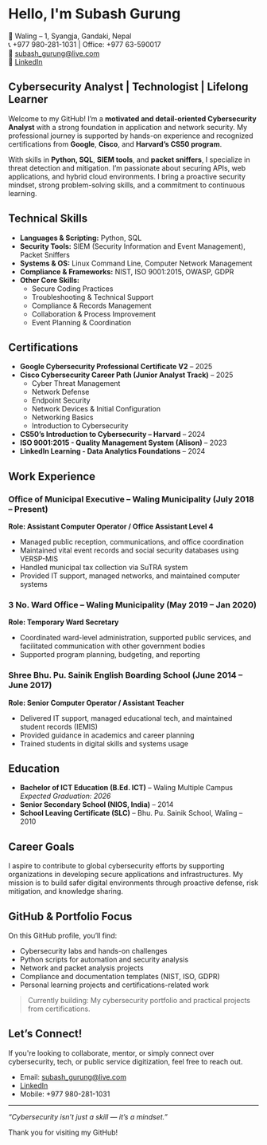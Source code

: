 # Hello, I'm Subash Gurung
📍 Waling – 1, Syangja, Gandaki, Nepal  
📞 +977 980-281-1031 | Office: +977 63-590017  
📧 subash_gurung@live.com  
🔗 [LinkedIn](https://www.linkedin.com/in/subash1031/)  

## Cybersecurity Analyst | Technologist | Lifelong Learner
Welcome to my GitHub! I’m a **motivated and detail-oriented Cybersecurity Analyst** with a strong foundation in application and network security. My professional journey is supported by hands-on experience and recognized certifications from **Google**, **Cisco**, and **Harvard’s CS50 program**.

With skills in **Python, SQL**, **SIEM tools**, and **packet sniffers**, I specialize in threat detection and mitigation. I’m passionate about securing APIs, web applications, and hybrid cloud environments. I bring a proactive security mindset, strong problem-solving skills, and a commitment to continuous learning.

## Technical Skills
- **Languages & Scripting:** Python, SQL  
- **Security Tools:** SIEM (Security Information and Event Management), Packet Sniffers  
- **Systems & OS:** Linux Command Line, Computer Network Management  
- **Compliance & Frameworks:** NIST, ISO 9001:2015, OWASP, GDPR  
- **Other Core Skills:**  
  - Secure Coding Practices  
  - Troubleshooting & Technical Support  
  - Compliance & Records Management  
  - Collaboration & Process Improvement  
  - Event Planning & Coordination  

## Certifications
- **Google Cybersecurity Professional Certificate V2** – 2025  
- **Cisco Cybersecurity Career Path (Junior Analyst Track)** – 2025  
  - Cyber Threat Management  
  - Network Defense  
  - Endpoint Security  
  - Network Devices & Initial Configuration  
  - Networking Basics  
  - Introduction to Cybersecurity  
- **CS50’s Introduction to Cybersecurity – Harvard** – 2024  
- **ISO 9001:2015 - Quality Management System (Alison)** – 2023  
- **LinkedIn Learning - Data Analytics Foundations** – 2024  

## Work Experience
### Office of Municipal Executive – Waling Municipality (July 2018 – Present)  
**Role: Assistant Computer Operator / Office Assistant Level 4**  
- Managed public reception, communications, and office coordination  
- Maintained vital event records and social security databases using VERSP-MIS  
- Handled municipal tax collection via SuTRA system  
- Provided IT support, managed networks, and maintained computer systems  

### 3 No. Ward Office – Waling Municipality (May 2019 – Jan 2020)  
**Role: Temporary Ward Secretary**  
- Coordinated ward-level administration, supported public services, and facilitated communication with other government bodies  
- Supported program planning, budgeting, and reporting  

### Shree Bhu. Pu. Sainik English Boarding School (June 2014 – June 2017)  
**Role: Senior Computer Operator / Assistant Teacher**  
- Delivered IT support, managed educational tech, and maintained student records (IEMIS)  
- Provided guidance in academics and career planning  
- Trained students in digital skills and systems usage  

## Education
- **Bachelor of ICT Education (B.Ed. ICT)** – Waling Multiple Campus  
  _Expected Graduation: 2026_  
- **Senior Secondary School (NIOS, India)** – 2014  
- **School Leaving Certificate (SLC)** – Bhu. Pu. Sainik School, Waling – 2010  

## Career Goals
I aspire to contribute to global cybersecurity efforts by supporting organizations in developing secure applications and infrastructures. My mission is to build safer digital environments through proactive defense, risk mitigation, and knowledge sharing.

## GitHub & Portfolio Focus
On this GitHub profile, you’ll find:
- Cybersecurity labs and hands-on challenges  
- Python scripts for automation and security analysis  
- Network and packet analysis projects  
- Compliance and documentation templates (NIST, ISO, GDPR)  
- Personal learning projects and certifications-related work

> Currently building: My cybersecurity portfolio and practical projects from certifications.

## Let’s Connect!
If you're looking to collaborate, mentor, or simply connect over cybersecurity, tech, or public service digitization, feel free to reach out.
- Email: subash_gurung@live.com  
- [LinkedIn](https://www.linkedin.com/in/subash1031/)  
- Mobile: +977 980-281-1031

---

_“Cybersecurity isn’t just a skill — it’s a mindset.”_

Thank you for visiting my GitHub!
